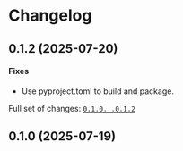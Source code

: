 # Changelog

## 0.1.2 (2025-07-20)

#### Fixes

* Use pyproject.toml to build and package.

Full set of changes: [`0.1.0...0.1.2`](https://github.com/kev-m/hearing_profile/compare/0.1.0...0.1.2)

## 0.1.0 (2025-07-19)

